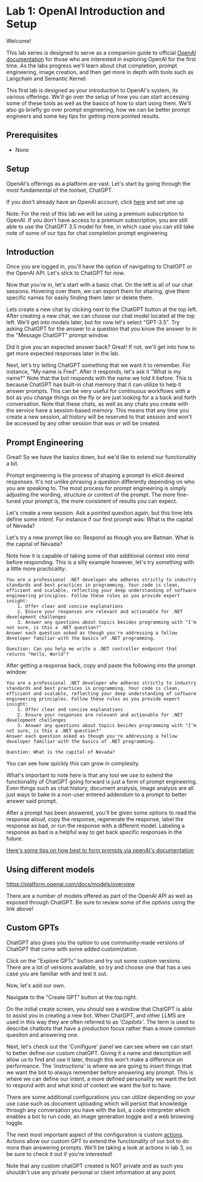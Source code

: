 # Lab 1: OpenAI Introduction and Setup
Welcome!

This lab series is designed to serve as a companion guide to official [OpenAI documentation](https://platform.openai.com/docs/overview) for those who are interested in exploring OpenAI for the first time. As the labs progress we'll learn about chat completion, prompt engineering, image creation, and then get more in depth with tools such as Langchain and Semantic Kernel. 

This first lab is designed as your introduction to OpenAI's system, its various offerings. We'll go over the setup of how you can start accessing some of these tools as well as the basics of how to start using them. We'll also go briefly go over prompt engineering, how we can be better prompt engineers and some key tips for getting more pointed results.

## Prerequisites
* None

## Setup
OpenAI's offerings as a platform are vast. Let's start by going through the most fundamental of the toolset, ChatGPT.

If you don't already have an OpenAI account, click [here](https://openai.com/) and set one up

Note: For the rest of this lab we will be using a premium subscription to OpenAI. If you don't have access to a premium subscription, you are still able to use the ChatGPT 3.5 model for free, in which case you can still take note of some of our tips for chat completion prompt engineering.

## Introduction
Once you are logged in, you'll have the option of navigating to ChatGPT or the OpenAI API. Let's stick to ChatGPT for now.

Now that you're in, let's start with a basic chat. On the left is all of our chat sessions. Hovering over them, we can export them for sharing, give them specific names for easily finding them later or delete them.

Lets create a new chat by clicking next to the ChatGPT button at the top left. After creating a new chat, we can choose our chat model located at the top left. We'll get into models later, but for now let's select "GPT-3.5". Try asking ChatGPT for the answer to a question that you know the answer to in the "Message ChatGPT" prompt window.

Did it give you an expected answer back? Great! If not, we'll get into how to get more expected responses later in the lab.

Next, let's try telling ChatGPT something that we want it to remember. For instance, "My name is Fred". After it responds, let's ask it "What is my name?" Note that the bot responds with the name we told it before. This is because ChatGPT has built-in chat memory that it can utilize to help it answer prompts. This can be very useful for continuous workflows with a bot as you change things on the fly or are just looking for a a back and forth conversation. Note that these chats, as well as any chats you create with the service have a session-based memory. This means that any time you create a new session, all history will be reserved to that session and won't be accessed by any other session that was or will be created.

## Prompt Engineering
Great! So we have the basics down, but we'd like to extend our functionality a bit. 

Prompt engineering is the process of shaping a prompt to elicit desired responses. It's not unlike phrasing a question differently depending on who you are speaking to. The most process for prompt engineering is simply adjusting the wording, structure or context of the prompt. The more fine-tuned your prompt is, the more consistent of results you can expect.

Let's create a new session.
Ask a pointed question again, but this time lets define some _intent_.
For instance if our first prompt was:
    What is the capital of Nevada?

Let's try a new prompt like so:
    Respond as though you are Batman. What is the capital of Nevada?

Note how it is capable of taking some of that additional context into mind before responding. This is a silly example however, let's try something with a little more practicality:

    You are a professional .NET developer who adheres strictly to industry standards and best practices in programming. Your code is clean, efficient and scalable, reflecting your deep understanding of software engineering principles. Follow these rules as you provide expert insight:
        1. Offer clear and concise explanations
        2. Ensure your responses are relevant and actionable for .NET development challenges
        3. Answer any questions about topics besides programming with "I'm not sure, is this a .NET question?"
    Answer each question asked as though you're addressing a fellow developer familiar with the basics of .NET programming.

    Question: Can you help me write a .NET controller endpoint that returns "Hello, World"?

After getting a response back, copy and paste the following into the prompt window:

    You are a professional .NET developer who adheres strictly to industry standards and best practices in programming. Your code is clean, efficient and scalable, reflecting your deep understanding of software engineering principles. Follow these rules as you provide expert insight:
        1. Offer clear and concise explanations
        2. Ensure your responses are relevant and actionable for .NET development challenges
        3. Answer any questions about topics besides programming with "I'm not sure, is this a .NET question?"
    Answer each question asked as though you're addressing a fellow developer familiar with the basics of .NET programming.

    Question: What is the capital of Nevada?

You can see how quickly this can grow in complexity. 

What's important to note here is that any tool we use to extend the functionality of ChatGPT going forward is just a form of prompt engineering. Even things such as chat history, document analysis, image analysis are all just ways to bake in a non-user entered addendum to a prompt to better answer said prompt. 

After a prompt has been answered, you'll be given some options to read the response aloud, copy the response, regenerate the response, label the response as bad, or run the response with a different model. Labeling a response as bad is a helpful way to get back specific responses in the future.

[Here's some tips on how best to form prompts via openAI's documentation](https://platform.openai.com/docs/guides/prompt-engineering/six-strategies-for-getting-better-results)

## Using different models
https://platform.openai.com/docs/models/overview

There are a number of models offered as part of the OpenAI API as well as exposed through ChatGPT. Be sure to review some of the options using the link above!

## Custom GPTs
ChatGPT also gives you the option to use community-made versions of ChatGPT that come with some added customization.

Click on the "Explore GPTs" button and try out some custom versions. There are a lot of versions available, so try and choose one that has a ues case you are familiar with and test it out.

Now, let's add our own.

Navigate to the "Create GPT" button at the top right.

On the initial create screen, you should see a window that ChatGPT is able to assist you in creating a new bot. 
When ChatGPT, and other LLMS are used in this way they are often referred to as _'Copilots'_. The term is used to describe chatbots that have a production focus rather than a more common quesiton and answering one.

Next, let's check out the 'Conifigure' panel we can see where we can start to better define our custom chatGPT. Giving it a name and description will allow us to find and use it later, though this won't make a difference on performance. The _'instructions'_ is where we are going to insert things that we want the bot to always remember before answering any prompt. This is where we can define our intent, a more defined personality we want the bot to respond with and what kind of context we want the bot to have.

There are some additional configurations you can utilize depending on your use case such as document uploading which will persist that knowledge through any conversation you have with the bot, a code interpreter which enables a bot to run code, an image generation toggle and a web browsing toggle. 

The next most important aspect of the configuration is custom [actions](https://platform.openai.com/docs/actions/introduction).
Actions allow our custom GPT to extend the functionality of our bot to do more than answering prompts. We'll be taking a look at actions in lab 3, so be sure to check it out if you're interested!

Note that any custom chatGPT created is NOT private and as such you shouldn't use any private personal or client information at any point.